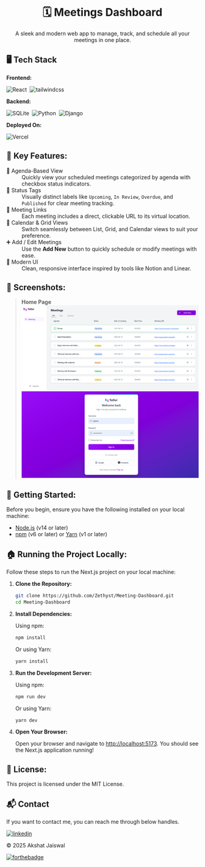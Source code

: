 <h1 align="center">🗓️ Meetings Dashboard</h1>

<p align="center">
A sleek and modern web app to manage, track, and schedule all your meetings in one place.
</p>

## 🖥️ Tech Stack

**Frontend:**

![React](https://img.shields.io/badge/React-61DAFB?style=for-the-badge&logo=react&logoColor=black)&nbsp;
![tailwindcss](https://img.shields.io/badge/Tailwind_CSS-38B2AC?style=for-the-badge&logo=tailwind-css&logoColor=white)&nbsp;

**Backend:**

![SQLite](https://img.shields.io/badge/SQLite-07405E?style=for-the-badge&logo=sqlite&logoColor=white)&nbsp;
![Python](https://img.shields.io/badge/Python-3776AB?style=for-the-badge&logo=python&logoColor=white)&nbsp;
![Django](https://img.shields.io/badge/Django-092E20?style=for-the-badge&logo=django&logoColor=white)&nbsp;


**Deployed On:**

![Vercel](https://img.shields.io/badge/Vercel-000000?style=for-the-badge&logo=vercel&logoColor=white)

## 📌 Key Features:

<dl> <dt>🧾 Agenda-Based View</dt> <dd>Quickly view your scheduled meetings categorized by agenda with checkbox status indicators.</dd> <dt>📅 Status Tags</dt> <dd>Visually distinct labels like <code>Upcoming</code>, <code>In Review</code>, <code>Overdue</code>, and <code>Published</code> for clear meeting tracking.</dd> <dt>🔗 Meeting Links</dt> <dd>Each meeting includes a direct, clickable URL to its virtual location.</dd> <dt>📆 Calendar & Grid Views</dt> <dd>Switch seamlessly between List, Grid, and Calendar views to suit your preference.</dd> <dt>➕ Add / Edit Meetings</dt> <dd>Use the <strong>Add New</strong> button to quickly schedule or modify meetings with ease.</dd> <dt>🎨 Modern UI</dt> <dd>Clean, responsive interface inspired by tools like Notion and Linear.</dd> </dl>

## 📌 Screenshots:

> **Home Page**  
> ![Home](./img/home.png)
> ![Login](./img/login.png)

## 🚀 Getting Started:

Before you begin, ensure you have the following installed on your local machine:

- [Node.js](https://nodejs.org/) (v14 or later)
- [npm](https://www.npmjs.com/) (v6 or later) or [Yarn](https://yarnpkg.com/) (v1 or later)

## 🏠 Running the Project Locally:

Follow these steps to run the Next.js project on your local machine:

1. **Clone the Repository:**

   ```sh
   git clone https://github.com/Zethyst/Meeting-Dashboard.git
   cd Meeting-Dashboard
   ```

2. **Install Dependencies:**

   Using npm:

   ```sh
   npm install
   ```

   Or using Yarn:

   ```sh
   yarn install
   ```

3. **Run the Development Server:**

   Using npm:

   ```sh
   npm run dev
   ```

   Or using Yarn:

   ```sh
   yarn dev
   ```

4. **Open Your Browser:**

   Open your browser and navigate to [http://localhost:5173](http://localhost:5173). You should see the Next.js application running!

## 📜 License:

This project is licensed under the MIT License.

<h2>📬 Contact</h2>

If you want to contact me, you can reach me through below handles.

[![linkedin](https://img.shields.io/badge/LinkedIn-0077B5?style=for-the-badge&logo=linkedin&logoColor=white)](https://www.linkedin.com/in/akshat-jaiswal-4664a2197)

© 2025 Akshat Jaiswal

[![forthebadge](https://forthebadge.com/images/badges/built-with-love.svg)](https://forthebadge.com)
